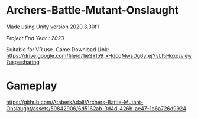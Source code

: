 # Archers-Battle-Mutant-Onslaught
Made using Unity version 2020.3.30f1

*Project End Year : 2023*
 
Suitable for VR use.
Game Download Link: https://drive.google.com/file/d/1ieSYI59_xHdcqMwsDg6y_ejYvLl5Hoxd/view?usp=sharing

# Gameplay





https://github.com/AtaberkAdali/Archers-Battle-Mutant-Onslaught/assets/59842906/6d5162ab-3d4d-426b-ae47-1b6a726d9924



